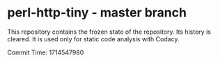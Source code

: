 # perl-http-tiny - master branch

This repository contains the frozen state of the repository.
Its history is cleared. It is used only for static code
analysis with Codacy.

Commit Time: 1714547980